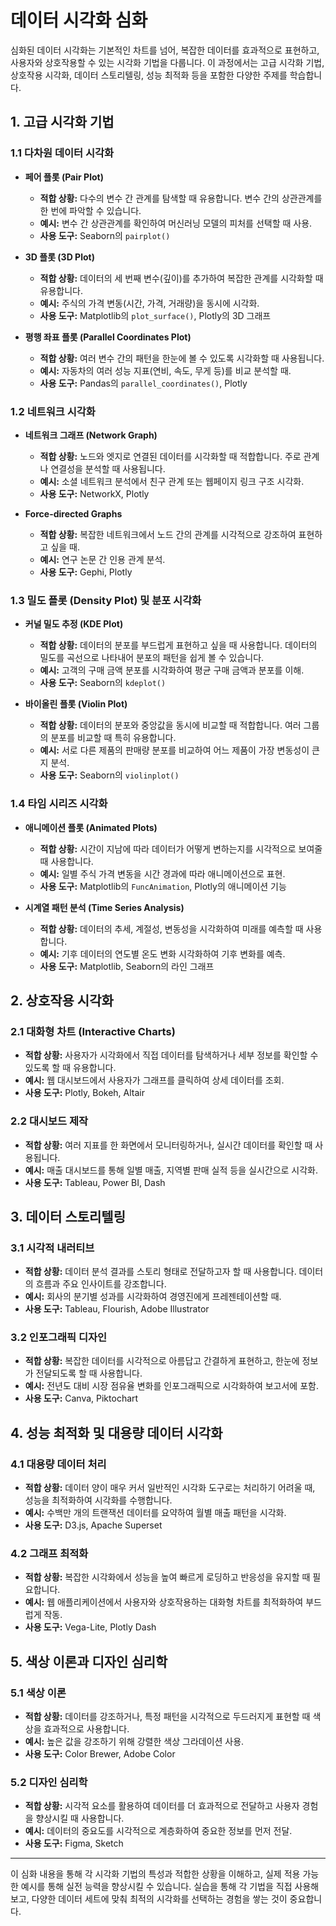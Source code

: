 # 데이터 시각화 심화

심화된 데이터 시각화는 기본적인 차트를 넘어, 복잡한 데이터를 효과적으로 표현하고, 사용자와 상호작용할 수 있는 시각화 기법을 다룹니다. 이 과정에서는 고급 시각화 기법, 상호작용 시각화, 데이터 스토리텔링, 성능 최적화 등을 포함한 다양한 주제를 학습합니다.

## 1. 고급 시각화 기법

### 1.1 다차원 데이터 시각화

- **페어 플롯 (Pair Plot)**
  - **적합 상황:** 다수의 변수 간 관계를 탐색할 때 유용합니다. 변수 간의 상관관계를 한 번에 파악할 수 있습니다.
  - **예시:** 변수 간 상관관계를 확인하여 머신러닝 모델의 피처를 선택할 때 사용.
  - **사용 도구:** Seaborn의 `pairplot()`
- **3D 플롯 (3D Plot)**

  - **적합 상황:** 데이터의 세 번째 변수(깊이)를 추가하여 복잡한 관계를 시각화할 때 유용합니다.
  - **예시:** 주식의 가격 변동(시간, 가격, 거래량)을 동시에 시각화.
  - **사용 도구:** Matplotlib의 `plot_surface()`, Plotly의 3D 그래프

- **평행 좌표 플롯 (Parallel Coordinates Plot)**
  - **적합 상황:** 여러 변수 간의 패턴을 한눈에 볼 수 있도록 시각화할 때 사용됩니다.
  - **예시:** 자동차의 여러 성능 지표(연비, 속도, 무게 등)를 비교 분석할 때.
  - **사용 도구:** Pandas의 `parallel_coordinates()`, Plotly

### 1.2 네트워크 시각화

- **네트워크 그래프 (Network Graph)**

  - **적합 상황:** 노드와 엣지로 연결된 데이터를 시각화할 때 적합합니다. 주로 관계나 연결성을 분석할 때 사용됩니다.
  - **예시:** 소셜 네트워크 분석에서 친구 관계 또는 웹페이지 링크 구조 시각화.
  - **사용 도구:** NetworkX, Plotly

- **Force-directed Graphs**
  - **적합 상황:** 복잡한 네트워크에서 노드 간의 관계를 시각적으로 강조하여 표현하고 싶을 때.
  - **예시:** 연구 논문 간 인용 관계 분석.
  - **사용 도구:** Gephi, Plotly

### 1.3 밀도 플롯 (Density Plot) 및 분포 시각화

- **커널 밀도 추정 (KDE Plot)**

  - **적합 상황:** 데이터의 분포를 부드럽게 표현하고 싶을 때 사용합니다. 데이터의 밀도를 곡선으로 나타내어 분포의 패턴을 쉽게 볼 수 있습니다.
  - **예시:** 고객의 구매 금액 분포를 시각화하여 평균 구매 금액과 분포를 이해.
  - **사용 도구:** Seaborn의 `kdeplot()`

- **바이올린 플롯 (Violin Plot)**
  - **적합 상황:** 데이터의 분포와 중앙값을 동시에 비교할 때 적합합니다. 여러 그룹의 분포를 비교할 때 특히 유용합니다.
  - **예시:** 서로 다른 제품의 판매량 분포를 비교하여 어느 제품이 가장 변동성이 큰지 분석.
  - **사용 도구:** Seaborn의 `violinplot()`

### 1.4 타임 시리즈 시각화

- **애니메이션 플롯 (Animated Plots)**

  - **적합 상황:** 시간이 지남에 따라 데이터가 어떻게 변하는지를 시각적으로 보여줄 때 사용합니다.
  - **예시:** 일별 주식 가격 변동을 시간 경과에 따라 애니메이션으로 표현.
  - **사용 도구:** Matplotlib의 `FuncAnimation`, Plotly의 애니메이션 기능

- **시계열 패턴 분석 (Time Series Analysis)**
  - **적합 상황:** 데이터의 추세, 계절성, 변동성을 시각화하여 미래를 예측할 때 사용합니다.
  - **예시:** 기후 데이터의 연도별 온도 변화 시각화하여 기후 변화를 예측.
  - **사용 도구:** Matplotlib, Seaborn의 라인 그래프

## 2. 상호작용 시각화

### 2.1 대화형 차트 (Interactive Charts)

- **적합 상황:** 사용자가 시각화에서 직접 데이터를 탐색하거나 세부 정보를 확인할 수 있도록 할 때 유용합니다.
- **예시:** 웹 대시보드에서 사용자가 그래프를 클릭하여 상세 데이터를 조회.
- **사용 도구:** Plotly, Bokeh, Altair

### 2.2 대시보드 제작

- **적합 상황:** 여러 지표를 한 화면에서 모니터링하거나, 실시간 데이터를 확인할 때 사용됩니다.
- **예시:** 매출 대시보드를 통해 일별 매출, 지역별 판매 실적 등을 실시간으로 시각화.
- **사용 도구:** Tableau, Power BI, Dash

## 3. 데이터 스토리텔링

### 3.1 시각적 내러티브

- **적합 상황:** 데이터 분석 결과를 스토리 형태로 전달하고자 할 때 사용합니다. 데이터의 흐름과 주요 인사이트를 강조합니다.
- **예시:** 회사의 분기별 성과를 시각화하여 경영진에게 프레젠테이션할 때.
- **사용 도구:** Tableau, Flourish, Adobe Illustrator

### 3.2 인포그래픽 디자인

- **적합 상황:** 복잡한 데이터를 시각적으로 아름답고 간결하게 표현하고, 한눈에 정보가 전달되도록 할 때 사용합니다.
- **예시:** 전년도 대비 시장 점유율 변화를 인포그래픽으로 시각화하여 보고서에 포함.
- **사용 도구:** Canva, Piktochart

## 4. 성능 최적화 및 대용량 데이터 시각화

### 4.1 대용량 데이터 처리

- **적합 상황:** 데이터 양이 매우 커서 일반적인 시각화 도구로는 처리하기 어려울 때, 성능을 최적화하여 시각화를 수행합니다.
- **예시:** 수백만 개의 트랜잭션 데이터를 요약하여 월별 매출 패턴을 시각화.
- **사용 도구:** D3.js, Apache Superset

### 4.2 그래프 최적화

- **적합 상황:** 복잡한 시각화에서 성능을 높여 빠르게 로딩하고 반응성을 유지할 때 필요합니다.
- **예시:** 웹 애플리케이션에서 사용자와 상호작용하는 대화형 차트를 최적화하여 부드럽게 작동.
- **사용 도구:** Vega-Lite, Plotly Dash

## 5. 색상 이론과 디자인 심리학

### 5.1 색상 이론

- **적합 상황:** 데이터를 강조하거나, 특정 패턴을 시각적으로 두드러지게 표현할 때 색상을 효과적으로 사용합니다.
- **예시:** 높은 값을 강조하기 위해 강렬한 색상 그라데이션 사용.
- **사용 도구:** Color Brewer, Adobe Color

### 5.2 디자인 심리학

- **적합 상황:** 시각적 요소를 활용하여 데이터를 더 효과적으로 전달하고 사용자 경험을 향상시킬 때 사용합니다.
- **예시:** 데이터의 중요도를 시각적으로 계층화하여 중요한 정보를 먼저 전달.
- **사용 도구:** Figma, Sketch

---

이 심화 내용을 통해 각 시각화 기법의 특성과 적합한 상황을 이해하고, 실제 적용 가능한 예시를 통해 실전 능력을 향상시킬 수 있습니다. 실습을 통해 각 기법을 직접 사용해보고, 다양한 데이터 세트에 맞춰 최적의 시각화를 선택하는 경험을 쌓는 것이 중요합니다.

